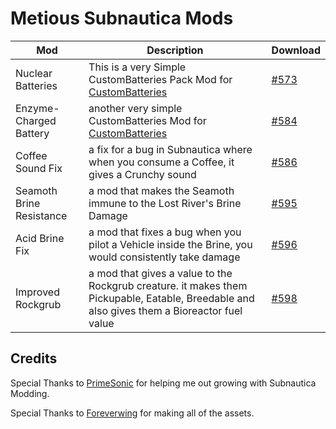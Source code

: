 # Metious Subnautica Mods

| Mod |Description  | Download
|--|--|--|
|  Nuclear Batteries| This is a very Simple CustomBatteries Pack Mod for [CustomBatteries](https://www.nexusmods.com/subnautica/mods/382) | [#573](https://www.nexusmods.com/subnautica/mods/573)
|  Enzyme-Charged Battery| another very simple CustomBatteries Mod for [CustomBatteries](https://www.nexusmods.com/subnautica/mods/382) | [#584](https://www.nexusmods.com/subnautica/mods/584)
| Coffee Sound Fix| a fix for a bug in Subnautica where when you consume a Coffee, it gives a Crunchy sound| [#586](https://www.nexusmods.com/subnautica/mods/586)
| Seamoth Brine Resistance| a mod that makes the Seamoth immune to the Lost River's Brine Damage| [#595](https://www.nexusmods.com/subnautica/mods/595)
| Acid Brine Fix| a mod that fixes a bug when you pilot a Vehicle inside the Brine, you would consistently take damage| [#596](https://www.nexusmods.com/subnautica/mods/596)
| Improved Rockgrub| a mod that gives a value to the Rockgrub creature. it makes them Pickupable, Eatable, Breedable and also gives them a Bioreactor fuel value| [#598](https://www.nexusmods.com/subnautica/mods/598)

## Credits

Special Thanks to [PrimeSonic](https://www.github.com/primesonic) for helping me out growing with Subnautica Modding.

Special Thanks to [Foreverwing](https://www.nexusmods.com/users/97529853) for making all of the assets.
